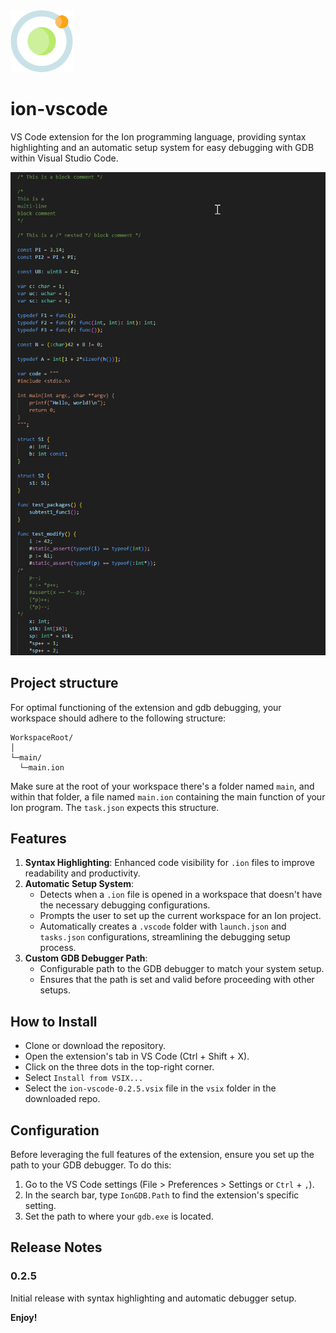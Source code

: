 <img src="images/ion_icon.png" width="100">

# ion-vscode

VS Code extension for the Ion programming language, providing syntax highlighting and an automatic setup system for easy debugging with GDB within Visual Studio Code.

![](images/screenshot.png)

## Project structure

For optimal functioning of the extension and gdb debugging, your workspace should adhere to the following structure:

```
WorkspaceRoot/
│
└─main/
  └─main.ion
```

Make sure at the root of your workspace there's a folder named `main`, and within that folder, a file named `main.ion` containing the main function of your Ion program.
The `task.json` expects this structure.

## Features

1. **Syntax Highlighting**: Enhanced code visibility for `.ion` files to improve readability and productivity.
2. **Automatic Setup System**:
   - Detects when a `.ion` file is opened in a workspace that doesn't have the necessary debugging configurations.
   - Prompts the user to set up the current workspace for an Ion project.
   - Automatically creates a `.vscode` folder with `launch.json` and `tasks.json` configurations, streamlining the debugging setup process.
3. **Custom GDB Debugger Path**:
   - Configurable path to the GDB debugger to match your system setup.
   - Ensures that the path is set and valid before proceeding with other setups.

## How to Install

- Clone or download the repository.
- Open the extension's tab in VS Code (Ctrl + Shift + X).
- Click on the three dots in the top-right corner.
- Select `Install from VSIX...`
- Select the `ion-vscode-0.2.5.vsix` file in the `vsix` folder in the downloaded repo.

## Configuration

Before leveraging the full features of the extension, ensure you set up the path to your GDB debugger. To do this:

1. Go to the VS Code settings (File > Preferences > Settings or `Ctrl` + `,`).
2. In the search bar, type `IonGDB.Path` to find the extension's specific setting.
3. Set the path to where your `gdb.exe` is located.

## Release Notes

### 0.2.5

Initial release with syntax highlighting and automatic debugger setup.

**Enjoy!**
